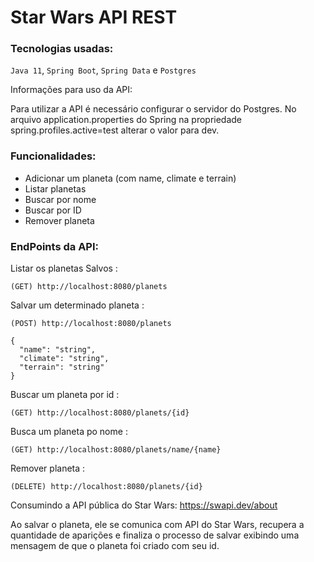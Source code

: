 # Star Wars API REST

### Tecnologias usadas:

`Java 11`, `Spring Boot`, `Spring Data` e `Postgres`

Informações para uso da API:

Para utilizar a API é necessário configurar o servidor do Postgres.
No arquivo application.properties do Spring na propriedade spring.profiles.active=test alterar o valor para dev.

<h3><b>Funcionalidades:</b></h3>

* Adicionar um planeta (com name, climate e terrain)
* Listar planetas
* Buscar por nome
* Buscar por ID
* Remover planeta

<h3><b>EndPoints da API:</b></h3>

Listar os planetas Salvos : 

```
(GET) http://localhost:8080/planets
```

Salvar um determinado planeta : 
```
(POST) http://localhost:8080/planets 
```

```
{
  "name": "string",
  "climate": "string",
  "terrain": "string"
}
```

Buscar um planeta por id : 

```
(GET) http://localhost:8080/planets/{id}
```

Busca um planeta po nome : 

```
(GET) http://localhost:8080/planets/name/{name}
```

Remover planeta : 
```
(DELETE) http://localhost:8080/planets/{id}
```

Consumindo a API pública do Star Wars: https://swapi.dev/about

Ao salvar o planeta, ele se comunica com API do Star Wars, recupera a quantidade de aparições e finaliza o processo de salvar exibindo uma mensagem de que o planeta foi criado com seu id.
